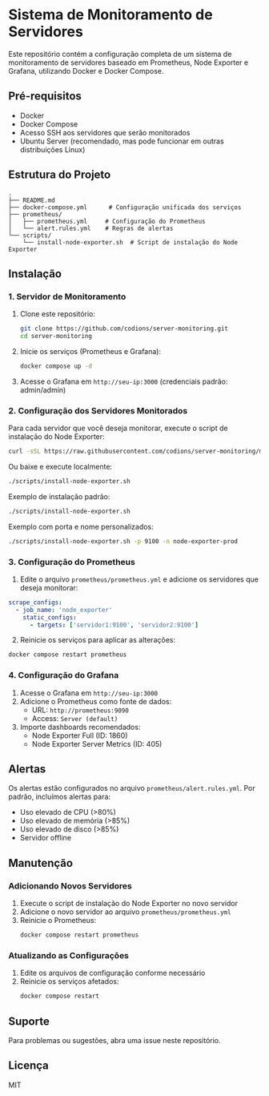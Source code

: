 # Sistema de Monitoramento de Servidores

Este repositório contém a configuração completa de um sistema de monitoramento de servidores baseado em Prometheus, Node Exporter e Grafana, utilizando Docker e Docker Compose.

## Pré-requisitos

- Docker
- Docker Compose
- Acesso SSH aos servidores que serão monitorados
- Ubuntu Server (recomendado, mas pode funcionar em outras distribuições Linux)

## Estrutura do Projeto

```
.
├── README.md
├── docker-compose.yml      # Configuração unificada dos serviços
├── prometheus/
│   ├── prometheus.yml     # Configuração do Prometheus
│   └── alert.rules.yml    # Regras de alertas
└── scripts/
    └── install-node-exporter.sh  # Script de instalação do Node Exporter
```

## Instalação

### 1. Servidor de Monitoramento

1. Clone este repositório:
   ```bash
   git clone https://github.com/codions/server-monitoring.git
   cd server-monitoring
   ```

2. Inicie os serviços (Prometheus e Grafana):
   ```bash
   docker compose up -d
   ```

3. Acesse o Grafana em `http://seu-ip:3000` (credenciais padrão: admin/admin)

### 2. Configuração dos Servidores Monitorados

Para cada servidor que você deseja monitorar, execute o script de instalação do Node Exporter:

```bash
curl -sSL https://raw.githubusercontent.com/codions/server-monitoring/main/scripts/install-node-exporter.sh | bash
```

Ou baixe e execute localmente:

```bash
./scripts/install-node-exporter.sh
```

Exemplo de instalação padrão:
```bash
./scripts/install-node-exporter.sh
```

Exemplo com porta e nome personalizados:
```bash
./scripts/install-node-exporter.sh -p 9100 -n node-exporter-prod
```

### 3. Configuração do Prometheus

1. Edite o arquivo `prometheus/prometheus.yml` e adicione os servidores que deseja monitorar:

```yaml
scrape_configs:
  - job_name: 'node_exporter'
    static_configs:
      - targets: ['servidor1:9100', 'servidor2:9100']
```

2. Reinicie os serviços para aplicar as alterações:
```bash
docker compose restart prometheus
```

### 4. Configuração do Grafana

1. Acesse o Grafana em `http://seu-ip:3000`
2. Adicione o Prometheus como fonte de dados:
   - URL: `http://prometheus:9090`
   - Access: `Server (default)`
3. Importe dashboards recomendados:
   - Node Exporter Full (ID: 1860)
   - Node Exporter Server Metrics (ID: 405)

## Alertas

Os alertas estão configurados no arquivo `prometheus/alert.rules.yml`. Por padrão, incluímos alertas para:

- Uso elevado de CPU (>80%)
- Uso elevado de memória (>85%)
- Uso elevado de disco (>85%)
- Servidor offline

## Manutenção

### Adicionando Novos Servidores

1. Execute o script de instalação do Node Exporter no novo servidor
2. Adicione o novo servidor ao arquivo `prometheus/prometheus.yml`
3. Reinicie o Prometheus:
   ```bash
   docker compose restart prometheus
   ```

### Atualizando as Configurações

1. Edite os arquivos de configuração conforme necessário
2. Reinicie os serviços afetados:
   ```bash
   docker compose restart
   ```

## Suporte

Para problemas ou sugestões, abra uma issue neste repositório.

## Licença

MIT 